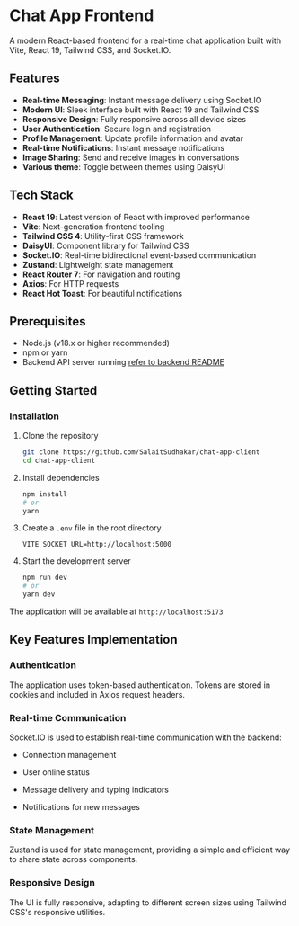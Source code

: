 # Chat App Frontend

A modern React-based frontend for a real-time chat application built with Vite, React 19, Tailwind CSS, and Socket.IO.

## Features

- **Real-time Messaging**: Instant message delivery using Socket.IO
- **Modern UI**: Sleek interface built with React 19 and Tailwind CSS
- **Responsive Design**: Fully responsive across all device sizes
- **User Authentication**: Secure login and registration
- **Profile Management**: Update profile information and avatar
- **Real-time Notifications**: Instant message notifications
- **Image Sharing**: Send and receive images in conversations
- **Various theme**: Toggle between themes using DaisyUI

## Tech Stack

- **React 19**: Latest version of React with improved performance
- **Vite**: Next-generation frontend tooling
- **Tailwind CSS 4**: Utility-first CSS framework
- **DaisyUI**: Component library for Tailwind CSS
- **Socket.IO**: Real-time bidirectional event-based communication
- **Zustand**: Lightweight state management
- **React Router 7**: For navigation and routing
- **Axios**: For HTTP requests
- **React Hot Toast**: For beautiful notifications

## Prerequisites

- Node.js (v18.x or higher recommended)
- npm or yarn
- Backend API server running [refer to backend README](https://github.com/SalaitSudhakar/chat-app-server)

## Getting Started

### Installation

1. Clone the repository

   ```bash
   git clone https://github.com/SalaitSudhakar/chat-app-client
   cd chat-app-client
   ```

2. Install dependencies

   ```bash
   npm install
   # or
   yarn
   ```

3. Create a `.env` file in the root directory

   ```VITE_MODE=development || production
   VITE_SOCKET_URL=http://localhost:5000
   ```

4. Start the development server
   ```bash
   npm run dev
   # or
   yarn dev
   ```

The application will be available at `http://localhost:5173`

## Key Features Implementation

### Authentication

The application uses token-based authentication. Tokens are stored in cookies and included in Axios request headers.

### Real-time Communication

Socket.IO is used to establish real-time communication with the backend:

- Connection management

- User online status

- Message delivery and typing indicators

- Notifications for new messages

### State Management

Zustand is used for state management, providing a simple and efficient way to share state across components.

### Responsive Design

The UI is fully responsive, adapting to different screen sizes using Tailwind CSS's responsive utilities.

